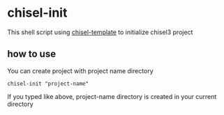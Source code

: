 # chisel-init

This shell script using [chisel-template](https://github.com/freechipsproject/chisel-template) to initialize chisel3 project

## how to use

You can create project with project name directory

```
chisel-init "project-name"
```

If you typed like above, project-name directory is created in your current directory

